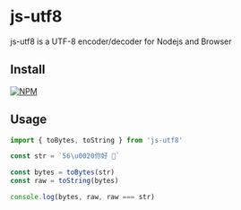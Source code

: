 # js-utf8

js-utf8 is a UTF-8 encoder/decoder for Nodejs and Browser

## Install

[![NPM](https://nodei.co/npm/js-utf8.png?downloads=true&downloadRank=true&stars=true)](https://nodei.co/npm/js-utf8/)

## Usage

```js
import { toBytes, toString } from 'js-utf8'

const str = `56\u0020你好 🚀`

const bytes = toBytes(str)
const raw = toString(bytes)

console.log(bytes, raw, raw === str)
```
